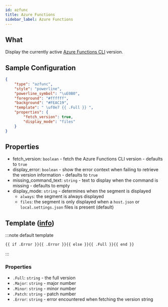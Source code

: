```yaml
---
id: azfunc
title: Azure Functions
sidebar_label: Azure Functions
---
```


## What

Display the currently active [Azure Functions CLI][az-func-core-tools] version.

## Sample Configuration

```json
{
    "type": "azfunc",
    "style": "powerline",
    "powerline_symbol": "\uE0B0",
    "foreground": "#ffffff",
    "background": "#FEAC19",
    "template": " \uf0e7 {{ .Full }} ",
    "properties": {
        "fetch_version": true,
        "display_mode": "files"
    }
}
```

## Properties

- fetch_version: `boolean` - fetch the Azure Functions CLI version - defaults to `true`
- display_error: `boolean` - show the error context when failing to retrieve the version information - defaults to `true`
- missing_command_text: `string` - text to display when the command is missing - defaults to empty
- display_mode: `string` - determines when the segment is displayed
  - `always`: the segment is always displayed
  - `files`: the segment is only displayed when a `host.json` or `local.settings.json` files is present (default)

## Template ([info][templates])

:::note default template

``` template
{{ if .Error }}{{ .Error }}{{ else }}{{ .Full }}{{ end }}
```

:::

### Properties

- `.Full`: `string` - the full version
- `.Major`: `string` - major number
- `.Minor`: `string` - minor number
- `.Patch`: `string` - patch number
- `.Error`: `string` - error encountered when fetching the version string

[templates]: /docs/configuration/templates
[az-func-core-tools]: https://github.com/Azure/azure-functions-core-tools
